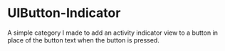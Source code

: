 # UIButton-Indicator
A simple category I made to add an activity indicator view to a button in place of the button text when the button is pressed.
